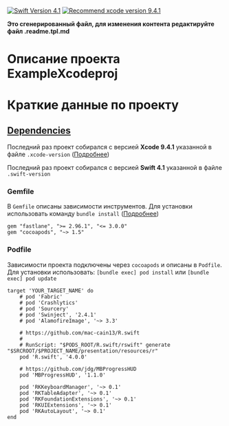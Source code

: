 [![Swift Version 4.1](https://img.shields.io/badge/Swift-4.1-blue.svg?style=flat)](https://developer.apple.com/swift)
[![Recommend xcode version 9.4.1](https://img.shields.io/badge/Xcode-9.4.1-blue.svg?style=flat)](https://developer.apple.com/ios)

**Это сгенерированный файл, для изменения контента редактируйте файл .readme.tpl.md**

# Описание проекта ExampleXcodeproj

# Краткие данные по проекту

## [Dependencies](https://ios-factor.com/dependencies)
Последний раз проект собирался с версией **Xcode 9.4.1** указанной в файле `.xcode-version` ([Подробнее](https://github.com/fastlane/ci/blob/master/docs/xcode-version.md))

Последний раз проект собирался с версией **Swift 4.1** указанной в файле `.swift-version`

### Gemfile
В `Gemfile` описаны зависимости инструментов. Для установки использовать команду `bundle install` ([Подробнее](https://bundler.io/))
```
gem "fastlane", ">= 2.96.1", "<= 3.0.0"
gem "cocoapods", "~> 1.5"
```

### Podfile
Зависимости проекта подключены через `cocoapods` и описаны в `Podfile`. Для установки использовать: `[bundle exec] pod install` или `[bundle exec] pod update`
```
target 'YOUR_TARGET_NAME' do
	# pod 'Fabric'
	# pod 'Crashlytics'
	# pod 'Sourcery'
	# pod 'Swinject', '2.4.1'
	# pod 'AlamofireImage', '~> 3.3'

	# https://github.com/mac-cain13/R.swift
	#
	# RunScript: "$PODS_ROOT/R.swift/rswift" generate "$SRCROOT/$PROJECT_NAME/presentation/resources/r"
	pod 'R.swift', '4.0.0'
	
	# https://github.com/jdg/MBProgressHUD
	pod 'MBProgressHUD', '1.1.0'

	pod 'RKKeyboardManager', '~> 0.1'
	pod 'RKTableAdapter', '~> 0.1'
	pod 'RKFoundationExtensions', '~> 0.1'
	pod 'RKUIExtensions', '~> 0.1'
	pod 'RKAutoLayout', '~> 0.1'
end
```